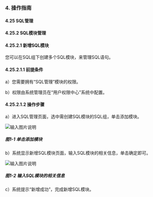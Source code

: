 ### 4. 操作指南

#### 4.25 SQL管理

#### 4.25.2 SQL模块管理

#### 4.25.2.1 新增SQL模块

您可以在SQL组下创建多个SQL模块，来管理SQL语句。

#### 4.25.2.1.1 前提条件

a）您需要拥有“SQL管理”模块的权限。

b）权限由系统管理员在“用户权限中心”系统中配置。

#### 4.25.2.1.2 操作步骤

a）进入SQL管理页面，选中需创建SQL模块的SQL组，单击添加模块。

![输入图片说明](../../../../../images/SoFlu%EF%BC%88%E5%90%8E%E7%AB%AF%EF%BC%89%E5%BC%80%E5%8F%91%E5%B9%B3%E5%8F%B0/1.%20%E6%9C%80%E6%96%B0%E7%89%88%E6%9C%AC%20-%20%E6%9B%B4%E6%96%B0%E6%97%A5%E6%9C%9F%20-%202022.10.08/4.%20%E6%93%8D%E4%BD%9C%E6%8C%87%E5%8D%97/25.%20SQL%E7%AE%A1%E7%90%86/2.%20SQL%E6%A8%A1%E5%9D%97%E7%AE%A1%E7%90%86/image.png)

##### 图1-1 单击添加模块

b）系统显示新增SQL模块页面，输入SQL模块的相关信息，单击确定即可。

![输入图片说明](../../../../../images/SoFlu%EF%BC%88%E5%90%8E%E7%AB%AF%EF%BC%89%E5%BC%80%E5%8F%91%E5%B9%B3%E5%8F%B0/1.%20%E6%9C%80%E6%96%B0%E7%89%88%E6%9C%AC%20-%20%E6%9B%B4%E6%96%B0%E6%97%A5%E6%9C%9F%20-%202022.10.08/4.%20%E6%93%8D%E4%BD%9C%E6%8C%87%E5%8D%97/25.%20SQL%E7%AE%A1%E7%90%86/2.%20SQL%E6%A8%A1%E5%9D%97%E7%AE%A1%E7%90%86/1-2.png)

##### 图1-2 输入SQL模块的相关信息

c）系统提示“新增成功”，完成新增SQL模块。
